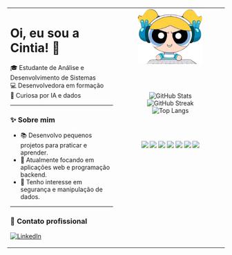 <table>
  <tr>
    <!-- COLUNA ESQUERDA: TEXTOS -->
    <td width="50%" valign="top">

<h1>Oi, eu sou a Cintia! 💖</h1>

🎓 Estudante de Análise e Desenvolvimento de Sistemas  
💻 Desenvolvedora em formação  
🌸 Curiosa por IA e dados  

---

### ✨ Sobre mim

- 📚 Desenvolvo pequenos projetos para praticar e aprender.
- 🚀 Atualmente focando em aplicações web e programação backend.
- 🧪 Tenho interesse em segurança e manipulação de dados.

---

### 💼 Contato profissional

[![LinkedIn](https://img.shields.io/badge/-LinkedIn-0A66C2?style=for-the-badge&logo=linkedin&logoColor=white)](https://www.linkedin.com/in/mariacintia)

  </td>

  <!-- COLUNA DIREITA: AVATAR + ESTATÍSTICAS + BADGES -->
  <td width="50%" align="center" valign="top">

<img src="avatar.png" width="150" alt="Cintia bonequinha" />

<br><br>

<img src="https://github-readme-stats.vercel.app/api?username=mariacintia&show_icons=true&theme=tokyonight&hide_border=true" alt="GitHub Stats" />
<br>
<img src="https://github-readme-streak-stats.herokuapp.com?user=mariacintia&theme=tokyonight&hide_border=true" alt="GitHub Streak" />
<br>
<img src="https://github-readme-stats.vercel.app/api/top-langs/?username=mariacintia&layout=compact&theme=tokyonight&hide_border=true" alt="Top Langs" />

<br><br>

<div align="center">
  <img src="https://img.shields.io/badge/HTML5-E34F26?logo=html5&logoColor=white" />
  <img src="https://img.shields.io/badge/CSS3-1572B6?logo=css3&logoColor=white" />
  <img src="https://img.shields.io/badge/JavaScript-F7DF1E?logo=javascript&logoColor=black" />
  <img src="https://img.shields.io/badge/React-61DAFB?logo=react&logoColor=black" />
  <img src="https://img.shields.io/badge/Python-3776AB?logo=python&logoColor=white" />
  <img src="https://img.shields.io/badge/MySQL-4479A1?logo=mysql&logoColor=white" />
  <img src="https://img.shields.io/badge/Java-007396?logo=java&logoColor=white" />
</div>

  </td>
  </tr>
</table>
